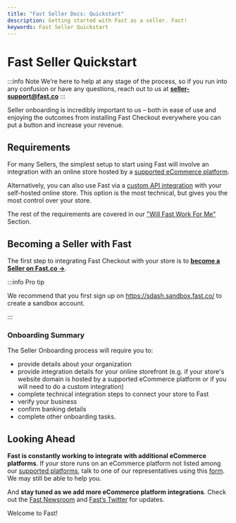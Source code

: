 ```yaml
---
title: "Fast Seller Docs: Quickstart"
description: Getting started with Fast as a seller. Fast!
keywords: Fast Seller Quickstart
---
```


# Fast Seller Quickstart

:::info Note
We’re here to help at any stage of the process, so if you run into any confusion or have any questions, reach out to us at **seller-support@fast.co**
:::

Seller onboarding is incredibly important to us – both in ease of use and enjoying the outcomes from installing Fast Checkout everywhere you can put a button and increase your revenue.

## Requirements

For many Sellers, the simplest setup to start using Fast will involve an integration with an online store hosted by a [supported eCommerce platform](/developer-portal/for-developers/platforms).

Alternatively, you can also use Fast via a [custom API integration](/developer-portal/for-developers/custom-integration) with your self-hosted online store. This option is the most technical, but gives you the most control over your store.

The rest of the requirements are covered in our ["Will Fast Work For Me"](/developer-portal/for-sellers/quickstart/preinstall/will-fast-work-for-me/) Section.

## Becoming a Seller with Fast

The first step to integrating Fast Checkout with your store is to [**become a Seller on Fast.co →**](https://www.fast.co/business).

:::info Pro tip

We recommend that you first sign up on https://sdash.sandbox.fast.co/ to create a sandbox account.

:::

### Onboarding Summary

The Seller Onboarding process will require you to:

- provide details about your organization
- provide integration details for your online storefront (e.g. if your store's website domain is hosted by a supported eCommerce platform or if you will need to do a custom integration)
- complete technical integration steps to connect your store to Fast
- verify your business
- confirm banking details
- complete other onboarding tasks.

## Looking Ahead

**Fast is constantly working to integrate with additional eCommerce platforms**. If your store runs on an eCommerce platform not listed among our [supported platforms](/developer-portal/for-developers/platforms/), talk to one of our representatives using this [form](https://v2.fast.co/contact-sales). We may still be able to help you.

And **stay tuned as we add more eCommerce platform integrations**. Check out the [Fast Newsroom](https://www.fast.co/newsroom/news) and [Fast’s Twitter](https://twitter.com/fast) for updates.

Welcome to Fast!

